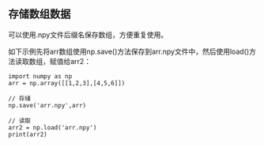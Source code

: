 

## 存储数组数据

可以使用.npy文件后缀名保存数组，方便重复使用。

如下示例先将arr数组使用np.save()方法保存到arr.npy文件中，然后使用load()方法读取数组，赋值给arr2：

```
import numpy as np
arr = np.array([[1,2,3],[4,5,6]])

// 存储
np.save('arr.npy',arr)

// 读取
arr2 = np.load('arr.npy')
print(arr2)
```
